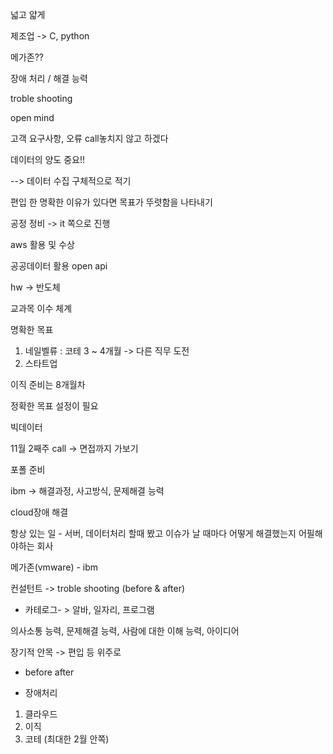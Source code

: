 

넓고 얇게 



제조업 -> C, python



메가존??

 



장애 처리 / 해결 능력

troble shooting

open mind

고객 요구사항, 오류 call놓치지 않고 하겠다



데이터의 양도 중요!!

--> 데이터 수집 구체적으로 적기



편입 한 명확한 이유가 있다면 목표가 뚜렷함을 나타내기

공정 정비 -> it 쪽으로 진행



aws 활용 및 수상



공공데이터 활용 open api



hw -> 반도체



교과목 이수 체계



명확한 목표 



1. 네일벨류 : 코테 3 ~ 4개월 -> 다른 직무 도전  
2. 스타트업 



이직 준비는 8개월차 

정확한 목표 설정이 필요



빅데이터 



11월 2째주 call -> 면접까지 가보기



포폴 준비 



ibm -> 해결과정, 사고방식, 문제해결 능력



cloud장애 해결 

항상 있는 일 - 서버, 데이터처리 할때 봤고 이슈가 날 때마다 어떻게 해결했는지 어필해야하는 회사



메가존(vmware) - ibm



컨설턴트 -> troble shooting (before & after)



- 카테로그- > 알바, 일자리, 프로그램

의사소통 능력, 문제해결 능력, 사람에 대한 이해 능력, 아이디어

장기적 안목 -> 편입 등 위주로 



- before after 



- 장애처리





1. 클라우드
2. 이직
3. 코테 (최대한 2월 안쪽)























